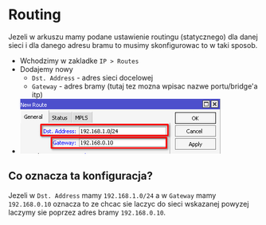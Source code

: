 # Routing
Jezeli w arkuszu mamy podane ustawienie routingu (statycznego) dla danej sieci i dla danego adresu bramu to musimy skonfigurowac to w taki sposob.

- Wchodzimy w zakladke `IP > Routes`
- Dodajemy nowy
  - `Dst. Address` - adres sieci docelowej
  - `Gateway` - adres bramy (tutaj tez mozna wpisac nazwe portu/bridge'a itp)
- ![](/images/routing_new_route.png)

## Co oznacza ta konfiguracja?
Jezeli w `Dst. Address` mamy `192.168.1.0/24` a w `Gateway` mamy `192.168.0.10` oznacza to ze chcac sie laczyc do sieci wskazanej powyzej laczymy sie poprzez adres bramy `192.168.0.10`.